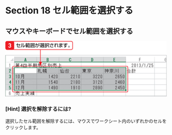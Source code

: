 # Section 18 セル範囲を選択する

## マウスやキーボードでセル範囲を選択する

![](006.png)

### [Hint] 選択を解除するには?

選択したセル範囲を解除するには、マウスでワークシート内のいずれかのセルをクリックします。
